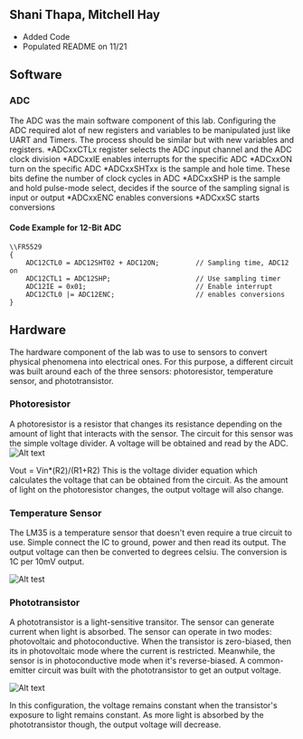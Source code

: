 ## Shani Thapa, Mitchell Hay 
* Added Code 
* Populated README on 11/21

## Software
### ADC
The ADC was the main software component of this lab. Configuring the ADC required alot of new registers and variables to be manipulated just like UART and Timers. The process should be similar but with new variables and registers. 
*ADCxxCTLx register selects the ADC input channel and the ADC clock division
*ADCxxIE enables interrupts for the specific ADC
*ADCxxON turn on the specific ADC 
*ADCxxSHTxx is the sample and hole time. These bits define the number of clock cycles in ADC 
*ADCxxSHP is the sample and hold pulse-mode select, decides if the source of the sampling signal is input or output 
*ADCxxENC enables conversions 
*ADCxxSC starts conversions 

#### Code Example for 12-Bit ADC 
```
\\FR5529 
{
	ADC12CTL0 = ADC12SHT02 + ADC12ON;         // Sampling time, ADC12 on
	ADC12CTL1 = ADC12SHP;                     // Use sampling timer
	ADC12IE = 0x01;                           // Enable interrupt
	ADC12CTL0 |= ADC12ENC;                    // enables conversions
}
```
## Hardware
The hardware component of the lab was to use to sensors to convert physical phenomena into electrical ones. For this purpose, a different circuit was built around each of the three sensors: photoresistor, temperature sensor, and phototransistor. 

### Photoresistor
A photoresistor is a resistor that changes its resistance depending on the amount of light that interacts with the sensor. The circuit for this sensor was the simple voltage divider. A voltage will be obtained and read by the ADC. 
![Alt text](https://user-images.githubusercontent.com/31711430/33094740-27ec258a-cecf-11e7-869e-a9bdcac11cf9.PNG)

Vout = Vin*(R2)/(R1+R2)
This is the voltage divider equation which calculates the voltage that can be obtained from the circuit. As the amount of light on the photoresistor changes, the output voltage will also change.  

### Temperature Sensor
The LM35 is a temperature sensor that doesn't even require a true circuit to use. Simple connect the IC to ground, power and then read its output. The output voltage can then be converted to degrees celsiu. The conversion is 1C per 10mV output.  

![Alt test](https://user-images.githubusercontent.com/31711430/33095648-587cdb42-ced2-11e7-979a-1c42856c36de.PNG)

### Phototransistor  
A phototransistor is a light-sensitive transitor. The sensor can generate current when light is absorbed. The sensor can operate in two modes: photovoltaic and photoconductive. When the transistor is zero-biased, then its in photovoltaic mode where the current is restricted. Meanwhile, the sensor is in photoconductive mode when it's reverse-biased. A common-emitter circuit was built with the phototransistor to get an output voltage. 

![Alt text](https://user-images.githubusercontent.com/31711430/33094753-2de4b736-cecf-11e7-96f2-d7351178b7ae.PNG)

In this configuration, the voltage remains constant when the transistor's exposure to light remains constant. As more light is absorbed by the phototransistor though, the output voltage will decrease. 